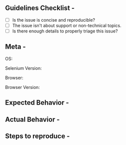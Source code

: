 ## Guidelines Checklist - <!-- Refer to CONTRIBUTING.md for details -->
- [ ] Is the issue is concise and reproducible? <!-- http://sscce.org/ -->
- [ ] The issue isn't about support or non-technical topics. <!-- Question and support should be directed to the mailing list -->
- [ ] Is there enough details to properly triage this issue? <!-- Include enough details about the module affected and the behavior of the issue -->

## Meta -
OS:  
<!-- Windows 10? OSX? -->
Selenium Version:  
<!-- 2.52.0, IDE, etc -->
Browser:  
<!-- Internet Explorer?  Firefox?

Since Firefox version 48, Mozilla requires all add-ons to be signed. Until
recently, Firefox support in Selenium was exclusively provided by an add-on.
As this add-on is not currently signed, this solution does not work with the
latest Firefox releases. As an alternative, Mozilla are working on a WebDriver
specification compliant implementation named GeckoDriver. Please note that the specification is not complete, and that Selenium itself does not comply with
the specification at this time. This means that features previously available
through Selenium will not be available using GeckoDriver.

Any issue logged here for Firefox 48 or later will be closed as a duplicate of
#2559. Our recommendation is to switch to GeckoDriver, or to continue testing
on Firefox 45 until GeckoDriver is a viable option for you. If you are
interested in helping us to sign the add-on to restore support for later
Firefox versions, please see the following comment for what's needed:
https://github.com/SeleniumHQ/selenium/issues/2942#issuecomment-259717567

If the issue is with Google Chrome consider logging an issue with chromedriver instead:
https://sites.google.com/a/chromium.org/chromedriver/help

If the issue is with Microsoft Edge consider logging an issue with Microsoft instead:
https://developer.microsoft.com/en-us/microsoft-edge/platform/issues/

If the issue is with Firefox GeckoDriver (aka Marionette) consider logging an issue with Mozilla:
https://bugzilla.mozilla.org/buglist.cgi?product=Testing&component=Marionette

If the issue is with Safari, only Safari 10+ is supported. Please log any Safari issue with Apple:
https://bugreport.apple.com/

If the issue is with PhantomJS consider logging an issue with Ghostdriver:
https://github.com/detro/ghostdriver

-->

Browser Version:  
<!-- e.g.: 49.0.2623.87 (64-bit) -->

## Expected Behavior -

## Actual Behavior -

## Steps to reproduce -
<!--
Please be sure to include an SSCCE (Short, Self Contained, Correct [compilable] example) http://sscce.org/
If you can't provide a link to the page, consider creating a reproducible page on https://jsfiddle.net/
-->
